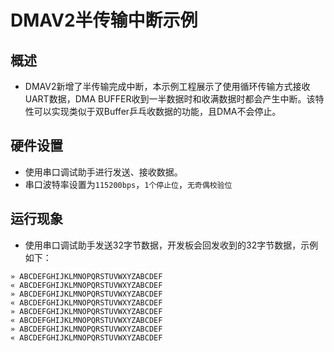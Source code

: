 # DMAV2半传输中断示例

## 概述

- DMAV2新增了半传输完成中断，本示例工程展示了使用循环传输方式接收UART数据，DMA BUFFER收到一半数据时和收满数据时都会产生中断。该特性可以实现类似于双Buffer乒乓收数据的功能，且DMA不会停止。

## 硬件设置

- 使用串口调试助手进行发送、接收数据。
- 串口波特率设置为``115200bps``，``1个停止位``，``无奇偶校验位``


## 运行现象

- 使用串口调试助手发送32字节数据，开发板会回发收到的32字节数据，示例如下：

```
» ABCDEFGHIJKLMNOPQRSTUVWXYZABCDEF
« ABCDEFGHIJKLMNOPQRSTUVWXYZABCDEF
» ABCDEFGHIJKLMNOPQRSTUVWXYZABCDEF
« ABCDEFGHIJKLMNOPQRSTUVWXYZABCDEF
» ABCDEFGHIJKLMNOPQRSTUVWXYZABCDEF
« ABCDEFGHIJKLMNOPQRSTUVWXYZABCDEF
» ABCDEFGHIJKLMNOPQRSTUVWXYZABCDEF
« ABCDEFGHIJKLMNOPQRSTUVWXYZABCDEF
```
